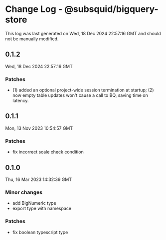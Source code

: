 # Change Log - @subsquid/bigquery-store

This log was last generated on Wed, 18 Dec 2024 22:57:16 GMT and should not be manually modified.

## 0.1.2
Wed, 18 Dec 2024 22:57:16 GMT

### Patches

- (1) added an optional project-wide session termination at startup; (2) now empty table updates won't cause a call to BQ, saving time on latency.

## 0.1.1
Mon, 13 Nov 2023 10:54:57 GMT

### Patches

- fix incorrect scale check condition

## 0.1.0
Thu, 16 Mar 2023 14:32:39 GMT

### Minor changes

- add BigNumeric type
- export type with namespace

### Patches

- fix boolean typescript type

